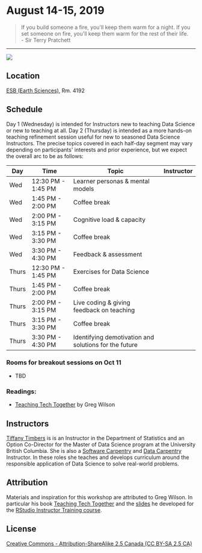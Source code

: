 # August 14-15, 2019

<blockquote>
If you build someone a fire, you'll keep them warm for a night.
If you set someone on fire, you'll keep them warm for the rest of their life.
<br/>
- Sir Terry Pratchett
</blockquote>

---

![](https://media.giphy.com/media/7rfimOfLKrwDC/giphy.gif)

## Location
[ESB (Earth Sciences)](http://maps.ubc.ca/PROD/index_detail.php?show=y,n,n,n,n,y&bldg2Search=&locat1=225), Rm. 4192

## Schedule

Day 1 (Wednesday) is intended for Instructors new to teaching Data Science or new to teaching at all. Day 2 (Thursday) is intended as a more hands-on teaching refinement session useful for new to seasoned Data Science Instructors. The precise topics covered in each half-day segment may vary depending on participants' interests and prior experience, but we expect the overall arc to be as follows:

| Day | Time | Topic | Instructor |
|-----|------|-------|------------|
| Wed | 12:30 PM - 1:45 PM | Learner personas & mental models | |
| Wed | 1:45 PM - 2:00 PM | Coffee break | |
| Wed | 2:00 PM - 3:15 PM | Cognitive load & capacity | |
| Wed | 3:15 PM - 3:30 PM | Coffee break | |
| Wed | 3:30 PM - 4:30 PM | Feedback & assessment | |
| Thurs | 12:30 PM - 1:45 PM | Exercises for Data Science | |
| Thurs | 1:45 PM - 2:00 PM | Coffee break | |
| Thurs | 2:00 PM - 3:15 PM | Live coding & giving feedback on teaching | |
| Thurs | 3:15 PM - 3:30 PM | Coffee break | |
| Thurs | 3:30 PM - 4:30 PM | Identifying demotivation and solutions for the future | |

### Rooms for breakout sessions on Oct 11
- TBD

### Readings: 
- [Teaching Tech Together](http://teachtogether.tech) by Greg Wilson

## Instructors

[Tiffany Timbers](https://www.tiffanytimbers.com) is is an Instructor in the Department of Statistics and an Option Co-Director for the Master of Data Science program at the University British Columbia. She is also a [Software Carpentry](https://software-carpentry.org) and [Data Carpentry](https://datacarpentry.org) Instructor. In these roles she teaches and develops curriculum around the responsible application of Data Science to solve real-world problems.

## Attribution

Materials and inspiration for this workshop are attributed to Greg Wilson. In particular his book [Teaching Tech Together](http://teachtogether.tech) and the [slides](https://drive.google.com/drive/folders/13ohFt3D0EJ5PDbMaWTxnHH-hwA7G0IvY) he developed for the [RStudio Instructor Training course](https://blog.rstudio.com/2019/05/21/rstudio-instructor-training-updates/).

## License

[Creative Commons - Attribution-ShareAlike 2.5 Canada (CC BY-SA 2.5 CA)](https://creativecommons.org/licenses/by-sa/2.5/ca/)
